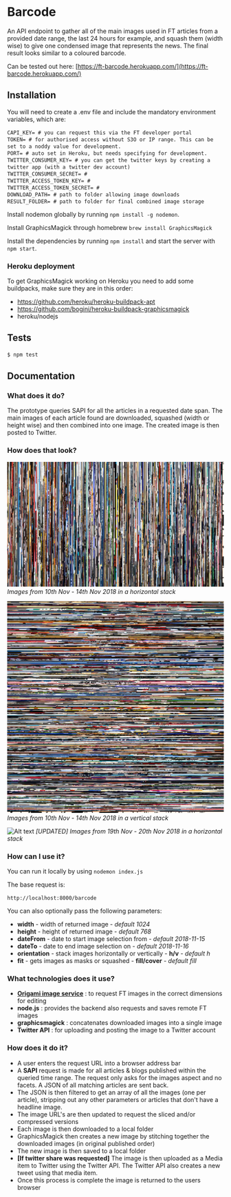 # Barcode

An API endpoint to gather all of the main images used in FT articles from a provided date range, the last 24 hours for example, and squash them (width wise) to give one condensed image that represents the news. The final result looks similar to a coloured barcode.

Can be tested out here:
[https://ft-barcode.herokuapp.com/](https://ft-barcode.herokuapp.com/)

## Installation

You will need to create a .env file and include the mandatory environment variables, which are:

```
CAPI_KEY= # you can request this via the FT developer portal
TOKEN= # for authorised access without S3O or IP range. This can be set to a noddy value for development.
PORT= # auto set in Heroku, but needs specifying for development.
TWITTER_CONSUMER_KEY= # you can get the twitter keys by creating a twitter app (with a twitter dev account)
TWITTER_CONSUMER_SECRET= # 
TWITTER_ACCESS_TOKEN_KEY= # 
TWITTER_ACCESS_TOKEN_SECRET= # 
DOWNLOAD_PATH= # path to folder allowing image downloads
RESULT_FOLDER= # path to folder for final combined image storage
```

Install nodemon globally by running `npm install -g nodemon`.

Install GraphicsMagick through homebrew `brew install GraphicsMagick`

Install the dependencies by running `npm install` and start the server with `npm start`.


### Heroku deployment

To get GraphicsMagick working on Heroku you need to add some buildpacks, make sure they are in this order:

+ https://github.com/heroku/heroku-buildpack-apt
+ https://github.com/bogini/heroku-buildpack-graphicsmagick
+ heroku/nodejs


## Tests

```sh
$ npm test
```

## Documentation 

### What does it do?

The prototype queries SAPI for all the articles in a requested date span.
The main images of each article found are downloaded, squashed (width or height wise) and then combined into one image.
The created image is then posted to Twitter. 

### How does that look?

![Alt text](./docs/example_horizontal.jpg?raw=true "Example Horizontal Barcode image")
*Images from 10th Nov - 14th Nov 2018 in a horizontal stack*

![Alt text](./docs/example_vertical.jpg?raw=true "Example Vertical Barcode image")
*Images from 10th Nov - 14th Nov 2018 in a vertical stack*

![Alt text](./docs/updated_horizontal.png?raw=true "Example (updated) Horizontal Barcode image")
*[UPDATED] Images from 19th Nov - 20th Nov 2018 in a horizontal stack*


### How can I use it?

You can run it locally by using ```nodemon index.js``` 

The base request is:
```
http://localhost:8000/barcode
```

You can also optionally pass the following parameters:

+ **width** - width of returned image - *default 1024* 
+ **height** - height of returned image - *default 768*
+ **dateFrom** - date to start image selection from - *default 2018-11-15*
+ **dateTo** - date to end image selection on - *default 2018-11-16*
+ **orientation** - stack images horizontally or vertically - **h/v** - *default h*
+ **fit** - gets images as masks or squashed - **fill/cover** - *default fill*


### What technologies does it use?

+ **[Origami image service](https://www.ft.com/__origami/service/image/v2)** : to request FT images in the correct dimensions for editing
+ **node.js** : provides the backend also requests and saves remote FT images
+ **graphicsmagick** : concatenates downloaded images into a single image
+ **Twitter API** : for uploading and posting the image to a Twitter account


### How does it do it?

+ A user enters the request URL into a browser address bar
+ A **SAPI** request is made for all articles & blogs published within the queried time range. The request only asks for the images aspect and no facets. A JSON of all matching articles are sent back.
+ The JSON is then filtered to get an array of all the images (one per article), stripping out any other parameters or articles that don't have a headline image.
+ The image URL's are then updated to request the sliced and/or compressed versions
+ Each image is then downloaded to a local folder
+ GraphicsMagick then creates a new image by stitching together the downloaded images (in original published order)
+ The new image is then saved to a local folder
+ **[If twitter share was requested]** The image is then uploaded as a Media item to Twitter using the Twitter API. The Twitter API also creates a new tweet using that media item.
+ Once this process is complete the image is returned to the users browser
